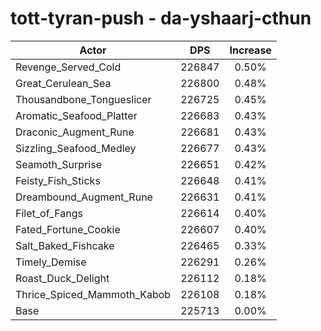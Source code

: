 # tott-tyran-push - da-yshaarj-cthun
| Actor | DPS | Increase |
|---|:---:|:---:|
|Revenge_Served_Cold|226847|0.50%|
|Great_Cerulean_Sea|226800|0.48%|
|Thousandbone_Tongueslicer|226725|0.45%|
|Aromatic_Seafood_Platter|226683|0.43%|
|Draconic_Augment_Rune|226681|0.43%|
|Sizzling_Seafood_Medley|226677|0.43%|
|Seamoth_Surprise|226651|0.42%|
|Feisty_Fish_Sticks|226648|0.41%|
|Dreambound_Augment_Rune|226631|0.41%|
|Filet_of_Fangs|226614|0.40%|
|Fated_Fortune_Cookie|226607|0.40%|
|Salt_Baked_Fishcake|226465|0.33%|
|Timely_Demise|226291|0.26%|
|Roast_Duck_Delight|226112|0.18%|
|Thrice_Spiced_Mammoth_Kabob|226108|0.18%|
|Base|225713|0.00%|
